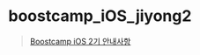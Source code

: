 # boostcamp_iOS_jiyong2

> [Boostcamp iOS 2기 안내사항](https://github.com/connect-boostcamp/iOS_Notice)

